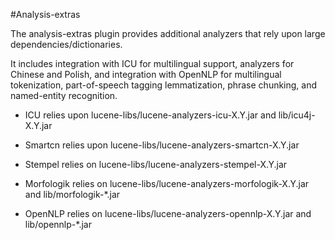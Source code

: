<!--
 Licensed to the Apache Software Foundation (ASF) under one or more
 contributor license agreements.  See the NOTICE file distributed with
 this work for additional information regarding copyright ownership.
 The ASF licenses this file to You under the Apache License, Version 2.0
 (the "License"); you may not use this file except in compliance with
 the License.  You may obtain a copy of the License at

     http://www.apache.org/licenses/LICENSE-2.0

 Unless required by applicable law or agreed to in writing, software
 distributed under the License is distributed on an "AS IS" BASIS,
 WITHOUT WARRANTIES OR CONDITIONS OF ANY KIND, either express or implied.
 See the License for the specific language governing permissions and
 limitations under the License.
-->

#Analysis-extras

The analysis-extras plugin provides additional analyzers that rely
upon large dependencies/dictionaries.

It includes integration with ICU for multilingual support,
analyzers for Chinese and Polish, and integration with
OpenNLP for multilingual tokenization, part-of-speech tagging
lemmatization, phrase chunking, and named-entity recognition.

* ICU relies upon lucene-libs/lucene-analyzers-icu-X.Y.jar
and lib/icu4j-X.Y.jar

* Smartcn relies upon lucene-libs/lucene-analyzers-smartcn-X.Y.jar

* Stempel relies on lucene-libs/lucene-analyzers-stempel-X.Y.jar
 
* Morfologik relies on lucene-libs/lucene-analyzers-morfologik-X.Y.jar
 and lib/morfologik-*.jar
 
* OpenNLP relies on lucene-libs/lucene-analyzers-opennlp-X.Y.jar
and lib/opennlp-*.jar
